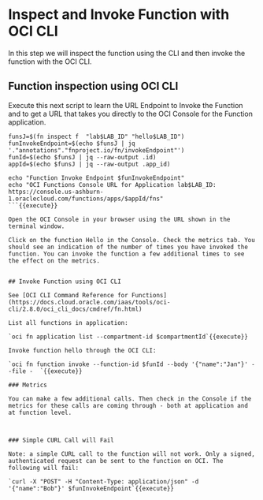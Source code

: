 # Inspect and Invoke Function with OCI CLI

In this step we will inspect the function using the CLI and then invoke the function with the OCI CLI.

## Function inspection using OCI CLI

Execute this next script to learn the URL Endpoint to Invoke the Function and to get a URL that takes you directly to the OCI Console for the Function application.   

```
funsJ=$(fn inspect f  "lab$LAB_ID" "hello$LAB_ID")
funInvokeEndpoint=$(echo $funsJ | jq '."annotations"."fnproject.io/fn/invokeEndpoint"')
funId=$(echo $funsJ | jq --raw-output .id)
appId=$(echo $funsJ | jq --raw-output .app_id)

echo "Function Invoke Endpoint $funInvokeEndpoint"
echo "OCI Functions Console URL for Application lab$LAB_ID: https://console.us-ashburn-1.oraclecloud.com/functions/apps/$appId/fns"
```{{execute}}

Open the OCI Console in your browser using the URL shown in the terminal window. 

Click on the function Hello in the Console. Check the metrics tab. You should see an indication of the number of times you have invoked the function. You can invoke the function a few additional times to see the effect on the metrics.


## Invoke Function using OCI CLI

See [OCI CLI Command Reference for Functions](https://docs.cloud.oracle.com/iaas/tools/oci-cli/2.8.0/oci_cli_docs/cmdref/fn.html)

List all functions in application:

`oci fn application list --compartment-id $compartmentId`{{execute}}

Invoke function hello through the OCI CLI:

`oci fn function invoke --function-id $funId --body '{"name":"Jan"}' --file -  `{{execute}}

### Metrics

You can make a few additional calls. Then check in the Console if the metrics for these calls are coming through - both at application and at function level.



### Simple CURL Call will Fail

Note: a simple CURL call to the function will not work. Only a signed, authenticated request can be sent to the function on OCI. The following will fail:

`curl -X "POST" -H "Content-Type: application/json" -d '{"name":"Bob"}' $funInvokeEndpoint`{{execute}}

